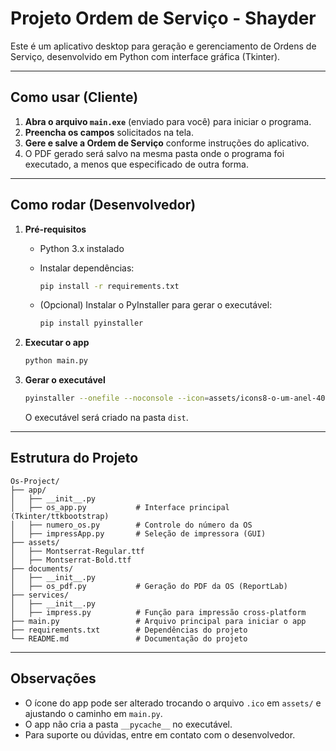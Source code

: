 # Projeto Ordem de Serviço - Shayder

Este é um aplicativo desktop para geração e gerenciamento de Ordens de Serviço, desenvolvido em Python com interface gráfica (Tkinter).

---

## Como usar (Cliente)

1. **Abra o arquivo `main.exe`** (enviado para você) para iniciar o programa.
2. **Preencha os campos** solicitados na tela.
3. **Gere e salve a Ordem de Serviço** conforme instruções do aplicativo.
4. O PDF gerado será salvo na mesma pasta onde o programa foi executado, a menos que especificado de outra forma.

---

## Como rodar (Desenvolvedor)

1. **Pré-requisitos**
   - Python 3.x instalado
   - Instalar dependências:

     ```bash
     pip install -r requirements.txt
     ```

   - (Opcional) Instalar o PyInstaller para gerar o executável:

     ```bash
     pip install pyinstaller
     ```

2. **Executar o app**

   ```bash
   python main.py
   ```

3. **Gerar o executável**

   ```bash
   pyinstaller --onefile --noconsole --icon=assets/icons8-o-um-anel-40.ico main.py
   ```

   O executável será criado na pasta `dist`.

---

## Estrutura do Projeto

```
Os-Project/
├── app/
│   ├── __init__.py
│   ├── os_app.py           # Interface principal (Tkinter/ttkbootstrap)
│   ├── numero_os.py        # Controle do número da OS
│   ├── impressApp.py       # Seleção de impressora (GUI)
├── assets/
│   ├── Montserrat-Regular.ttf
│   ├── Montserrat-Bold.ttf
├── documents/
│   ├── __init__.py
│   ├── os_pdf.py           # Geração do PDF da OS (ReportLab)
├── services/
│   ├── __init__.py
│   ├── impress.py          # Função para impressão cross-platform
├── main.py                 # Arquivo principal para iniciar o app
├── requirements.txt        # Dependências do projeto
└── README.md               # Documentação do projeto
```

---

## Observações

- O ícone do app pode ser alterado trocando o arquivo `.ico` em `assets/` e ajustando o caminho em `main.py`.
- O app não cria a pasta `__pycache__` no executável.
- Para suporte ou dúvidas, entre em contato com o desenvolvedor.
